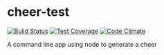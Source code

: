 # cheer-test
[![Build Status](https://travis-ci.org/GregDick/cheer-test.svg?branch=master)](https://travis-ci.org/GregDick/cheer-test)
[![Test Coverage](https://codeclimate.com/github/GregDick/cheer-test/badges/coverage.svg)](https://codeclimate.com/github/GregDick/cheer-test/coverage)
[![Code Climate](https://codeclimate.com/github/GregDick/cheer-test/badges/gpa.svg)](https://codeclimate.com/github/GregDick/cheer-test)

A command line app using node to generate a cheer
